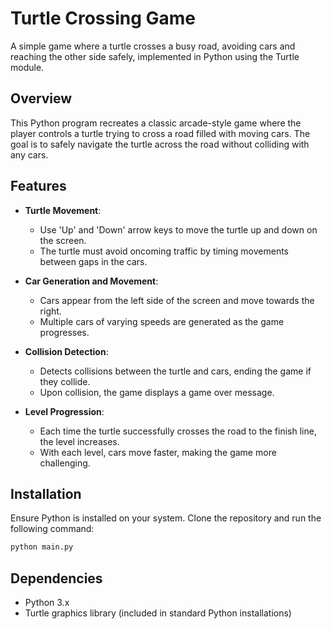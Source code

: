 # Turtle Crossing Game

A simple game where a turtle crosses a busy road, avoiding cars and reaching the other side safely, implemented in Python using the Turtle module.

## Overview

This Python program recreates a classic arcade-style game where the player controls a turtle trying to cross a road filled with moving cars. The goal is to safely navigate the turtle across the road without colliding with any cars.

## Features

- **Turtle Movement**: 
  - Use 'Up' and 'Down' arrow keys to move the turtle up and down on the screen.
  - The turtle must avoid oncoming traffic by timing movements between gaps in the cars.

- **Car Generation and Movement**: 
  - Cars appear from the left side of the screen and move towards the right.
  - Multiple cars of varying speeds are generated as the game progresses.

- **Collision Detection**: 
  - Detects collisions between the turtle and cars, ending the game if they collide.
  - Upon collision, the game displays a game over message.

- **Level Progression**: 
  - Each time the turtle successfully crosses the road to the finish line, the level increases.
  - With each level, cars move faster, making the game more challenging.

## Installation

Ensure Python is installed on your system. Clone the repository and run the following command:

```bash
python main.py
```

## Dependencies
- Python 3.x
- Turtle graphics library (included in standard Python installations)